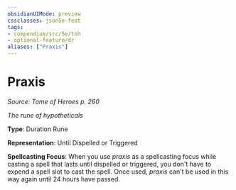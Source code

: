 ```yaml
---
obsidianUIMode: preview
cssclasses: json5e-feat
tags:
- compendium/src/5e/toh
- optional-feature/dr
aliases: ["Praxis"]
---
```

# Praxis
*Source: Tome of Heroes p. 260*  

*The rune of hypotheticals*

**Type**: Duration Rune

**Representation**: Until Dispelled or Triggered

**Spellcasting Focus**: When you use *praxis* as a spellcasting focus while casting a spell that lasts until dispelled or triggered, you don't have to expend a spell slot to cast the spell. Once used, *praxis* can't be used in this way again until 24 hours have passed.